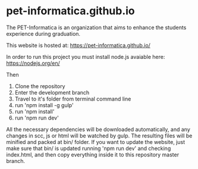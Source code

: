 # pet-informatica.github.io

The PET-Informatica is an organization that aims to enhance the students experience during graduation.

This website is hosted at: https://pet-informatica.github.io/

In order to run this project you must install node.js avaiable here: https://nodejs.org/en/

Then
  1. Clone the repository
  2. Enter the development branch
  3. Travel to it's folder from terminal command line
  4. run 'npm install -g gulp'
  5. run 'npm install'
  6. run 'npm run dev'

All the necessary dependencies will be downloaded automatically, and any changes in scc, js or html will be watched by gulp. The resulting files will be minified and packed at bin/ folder. If you want to update the website, just make sure that bin/ is updated running 'npm run dev' and checking index.html, and then copy everything inside it to this repository master branch.

